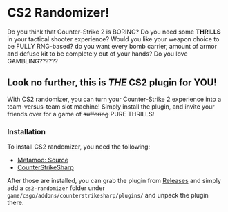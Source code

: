# CS2 Randomizer!

Do you think that Counter-Strike 2 is BORING? Do you need some **THRILLS** in your tactical shooter experience?
Would you like your weapon choice to be FULLY RNG-based? do you want every bomb carrier, amount of armor and defuse kit to be completely out of your hands?
Do you love GAMBLING??????

## Look no further, this is ***THE*** CS2 plugin for YOU!

With CS2 randomizer, you can turn your Counter-Strike 2 experience into a team-versus-team slot machine!
Simply install the plugin, and invite your friends over for a game of ~~suffering~~ PURE THRILLS!
### Installation

To install CS2 randomizer, you need the following:

-  [Metamod: Source](https://wiki.alliedmods.net/Installing_Metamod:Source)
-  [CounterStrikeSharp](https://github.com/roflmuffin/CounterStrikeSharp)

After those are installed, you can grab the plugin from [Releases](https://github.com/gotimo2/cs2-randomizer/releases/tag/1.0) and simply add a `cs2-randomizer` folder under `game/csgo/addons/counterstrikesharp/plugins/` and unpack the plugin there.
